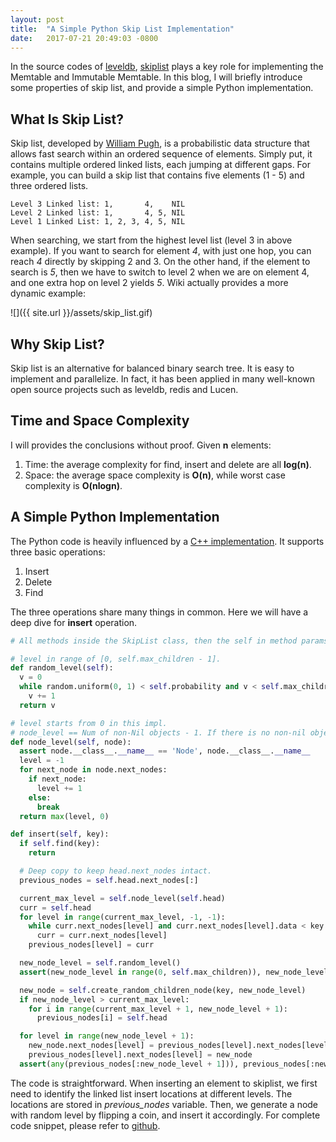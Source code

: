 ```yaml
---
layout: post
title:  "A Simple Python Skip List Implementation"
date:   2017-07-21 20:49:03 -0800
---
```


In the source codes of [leveldb](https://github.com/google/leveldb), [skiplist](https://en.wikipedia.org/wiki/Skip_list) plays a key role for implementing the Memtable and Immutable Memtable. In this blog, I will briefly introduce some properties of skip list, and provide a simple Python implementation.

## What Is Skip List?
Skip list, developed by [William Pugh](https://en.wikipedia.org/wiki/William_Pugh), is a probabilistic data structure that allows fast search within an ordered sequence of elements. Simply put, it contains multiple ordered linked lists, each jumping at different gaps. For example, you can build a skip list that contains five elements (1 - 5) and three ordered lists.

```
Level 3 Linked list: 1,       4,    NIL
Level 2 Linked list: 1,       4, 5, NIL
Level 1 Linked List: 1, 2, 3, 4, 5, NIL
```

When searching, we start from the highest level list (level 3 in above example). If you want to search for element *4*, with just one hop, you can reach *4* directly by skipping 2 and 3. On the other hand, if the element to search is *5*, then we have to switch to level 2 when we are on element 4, and one extra hop on level 2 yields *5*. Wiki actually provides a more dynamic example:

![]({{ site.url }}/assets/skip_list.gif)

## Why Skip List?
Skip list is an alternative for balanced binary search tree. It is easy to implement and parallelize. In fact, it has been applied in many well-known open source projects such as leveldb, redis and Lucen.

## Time and Space Complexity
I will provides the conclusions without proof. Given **n** elements:

1. Time: the average complexity for find, insert and delete are all **log(n)**.
2. Space: the average space complexity is **O(n)**, while worst case complexity is **O(nlogn)**.

## A Simple Python Implementation
The Python code is heavily influenced by a [C++ implementation](https://codereview.stackexchange.com/questions/116345/skip-list-implementation). It supports three basic operations:

1. Insert
2. Delete
3. Find

The three operations share many things in common. Here we will have a deep dive for **insert** operation.

```python
# All methods inside the SkipList class, then the self in method params.

# level in range of [0, self.max_children - 1].
def random_level(self):
  v = 0
  while random.uniform(0, 1) < self.probability and v < self.max_children - 1:
    v += 1
  return v

# level starts from 0 in this impl.
# node_level == Num of non-Nil objects - 1. If there is no non-nil object, return 0.
def node_level(self, node):
  assert node.__class__.__name__ == 'Node', node.__class__.__name__
  level = -1
  for next_node in node.next_nodes:
    if next_node:
      level += 1
    else:
      break
  return max(level, 0)

def insert(self, key):
  if self.find(key):
    return

  # Deep copy to keep head.next_nodes intact.
  previous_nodes = self.head.next_nodes[:]

  current_max_level = self.node_level(self.head)
  curr = self.head
  for level in range(current_max_level, -1, -1):
    while curr.next_nodes[level] and curr.next_nodes[level].data < key:
      curr = curr.next_nodes[level]
    previous_nodes[level] = curr

  new_node_level = self.random_level()
  assert(new_node_level in range(0, self.max_children)), new_node_level

  new_node = self.create_random_children_node(key, new_node_level)
  if new_node_level > current_max_level:
    for i in range(current_max_level + 1, new_node_level + 1):
      previous_nodes[i] = self.head

  for level in range(new_node_level + 1):
    new_node.next_nodes[level] = previous_nodes[level].next_nodes[level]
    previous_nodes[level].next_nodes[level] = new_node
  assert(any(previous_nodes[:new_node_level + 1])), previous_nodes[:new_node_level + 1]
```

The code is straightforward. When inserting an element to skiplist, we first need to identify the linked list insert locations at different levels. The locations are stored in *previous_nodes* variable. Then, we generate a node with random level by flipping a coin, and insert it accordingly. For complete code snippet, please refer to [github](https://github.com/wang-ye/code/blob/master/python/skip_list.py).
